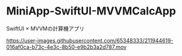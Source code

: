 # MiniApp-SwiftUI-MVVMCalcApp
SwiftUI × MVVMの計算機アプリ


https://user-images.githubusercontent.com/65348333/211944619-016af0ca-b73c-4e3c-8b50-e9b2b3a2d787.mov

